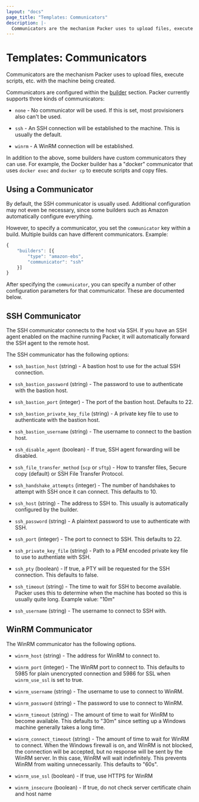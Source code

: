 ```yaml
---
layout: "docs"
page_title: "Templates: Communicators"
description: |-
  Communicators are the mechanism Packer uses to upload files, execute scripts, etc. with the machine being created.
---
```


# Templates: Communicators

Communicators are the mechanism Packer uses to upload files, execute
scripts, etc. with the machine being created.

Communicators are configured within the [builder](/docs/templates/builders.html)
section. Packer currently supports three kinds of communicators:

  * `none` - No communicator will be used. If this is set, most provisioners
      also can't be used.

  * `ssh` - An SSH connection will be established to the machine. This is
      usually the default.

  * `winrm` - A WinRM connection will be established.

In addition to the above, some builders have custom communicators they can
use. For example, the Docker builder has a "docker" communicator that uses
`docker exec` and `docker cp` to execute scripts and copy files.

## Using a Communicator

By default, the SSH communicator is usually used. Additional configuration
may not even be necessary, since some builders such as Amazon automatically
configure everything.

However, to specify a communicator, you set the `communicator` key within
a build. Multiple builds can have different communicators. Example:

```javascript
{
    "builders": [{
        "type": "amazon-ebs",
        "communicator": "ssh"
    }]
}
```

After specifying the `communicator`, you can specify a number of other
configuration parameters for that communicator. These are documented below.

## SSH Communicator

The SSH communicator connects to the host via SSH. If you have an SSH
agent enabled on the machine running Packer, it will automatically forward
the SSH agent to the remote host.

The SSH communicator has the following options:

  * `ssh_bastion_host` (string) - A bastion host to use for the actual
    SSH connection.

  * `ssh_bastion_password` (string) - The password to use to authenticate
    with the bastion host.

  * `ssh_bastion_port` (integer) - The port of the bastion host. Defaults to
    22.

  * `ssh_bastion_private_key_file` (string) - A private key file to use
    to authenticate with the bastion host.

  * `ssh_bastion_username` (string) - The username to connect to the bastion
    host.

  * `ssh_disable_agent` (boolean) - If true, SSH agent forwarding will be
    disabled.

  * `ssh_file_transfer_method` (`scp` or `sftp`) - How to transfer files, Secure
    copy (default) or SSH File Transfer Protocol.

  * `ssh_handshake_attempts` (integer) - The number of handshakes to attempt
    with SSH once it can connect. This defaults to 10.

  * `ssh_host` (string) - The address to SSH to. This usually is automatically
    configured by the builder.

  * `ssh_password` (string) - A plaintext password to use to authenticate
    with SSH.

  * `ssh_port` (integer) - The port to connect to SSH. This defaults to 22.

  * `ssh_private_key_file` (string) - Path to a PEM encoded private key
    file to use to authentiate with SSH.

  * `ssh_pty` (boolean) - If true, a PTY will be requested for the SSH
    connection. This defaults to false.

  * `ssh_timeout` (string) - The time to wait for SSH to become available.
    Packer uses this to determine when the machine has booted so this is
    usually quite long. Example value: "10m"

  * `ssh_username` (string) - The username to connect to SSH with.

## WinRM Communicator

The WinRM communicator has the following options.

  * `winrm_host` (string) - The address for WinRM to connect to.

  * `winrm_port` (integer) - The WinRM port to connect to. This defaults to
    5985 for plain unencrypted connection and 5986 for SSL when `winrm_use_ssl` is set to true.

  * `winrm_username` (string) - The username to use to connect to WinRM.

  * `winrm_password` (string) - The password to use to connect to WinRM.

  * `winrm_timeout` (string) - The amount of time to wait for WinRM to
    become available. This defaults to "30m" since setting up a Windows
    machine generally takes a long time.

  * `winrm_connect_timeout` (string) - The amount of time to wait for WinRM to connect.  When
    the Windows firewall is on, and WinRM is not blocked, the connection will be accepted, but
    no response will be sent by the WinRM server.  In this case, WinRM will wait indefinitely.
    This prevents WinRM from waiting unnecessarily.  This defaults to "60s".

  * `winrm_use_ssl` (boolean) - If true, use HTTPS for WinRM

  * `winrm_insecure` (boolean) - If true, do not check server certificate
    chain and host name
